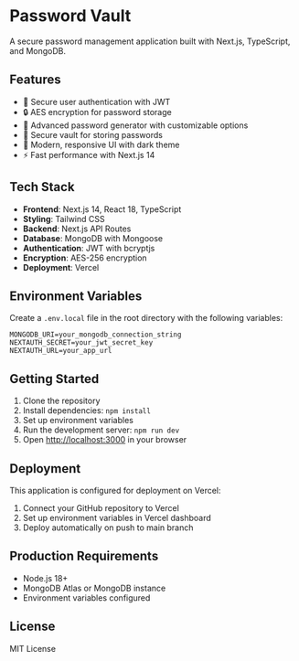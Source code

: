 # Password Vault

A secure password management application built with Next.js, TypeScript, and MongoDB.

## Features

- 🔐 Secure user authentication with JWT
- 🔒 AES encryption for password storage
- 🎯 Advanced password generator with customizable options
- 💾 Secure vault for storing passwords
- 🎨 Modern, responsive UI with dark theme
- ⚡ Fast performance with Next.js 14

## Tech Stack

- **Frontend**: Next.js 14, React 18, TypeScript
- **Styling**: Tailwind CSS
- **Backend**: Next.js API Routes
- **Database**: MongoDB with Mongoose
- **Authentication**: JWT with bcryptjs
- **Encryption**: AES-256 encryption
- **Deployment**: Vercel

## Environment Variables

Create a `.env.local` file in the root directory with the following variables:

```env
MONGODB_URI=your_mongodb_connection_string
NEXTAUTH_SECRET=your_jwt_secret_key
NEXTAUTH_URL=your_app_url
```

## Getting Started

1. Clone the repository
2. Install dependencies: `npm install`
3. Set up environment variables
4. Run the development server: `npm run dev`
5. Open [http://localhost:3000](http://localhost:3000) in your browser

## Deployment

This application is configured for deployment on Vercel:

1. Connect your GitHub repository to Vercel
2. Set up environment variables in Vercel dashboard
3. Deploy automatically on push to main branch

## Production Requirements

- Node.js 18+ 
- MongoDB Atlas or MongoDB instance
- Environment variables configured

## License

MIT License